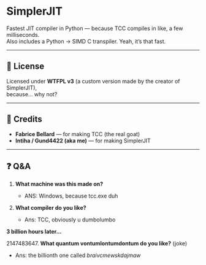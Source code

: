 # SimplerJIT
Fastest JIT compiler in Python — because TCC compiles in like, a few milliseconds.  
Also includes a Python → SIMD C transpiler. Yeah, it’s that fast.

---

## 🧾 License
Licensed under **WTFPL v3** (a custom version made by the creator of SimplerJIT),  
because... why not?

---

## 🧠 Credits
- **Fabrice Bellard** — for making TCC (the real goat)
- **Intiha / Gund4422 (aka me)** — for making SimplerJIT

---

## ❓ Q&A

1. **What machine was this made on?**  
   - ANS: Windows, because tcc.exe duh  

2. **What compiler do you like?**  
   - Ans: TCC, obviously u dumbolumbo  

**3 billion hours later...**  

2147483647. **What quantum vontumlontumdontum do you like?** (joke)  
   - Ans: the billionth one called *braivcmewskdajmaw*  
